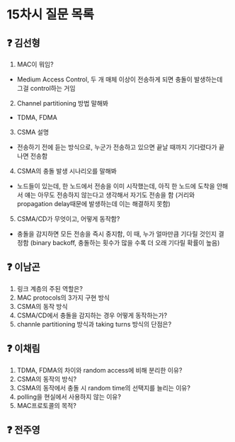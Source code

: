 # 15차시 질문 목록

## ❓ 김선형

1. MAC이 뭐임?
- Medium Access Control, 두 개 매체 이상이 전송하게 되면 충돌이 발생하는데 그걸 control하는 거임
2. Channel partitioning 방법 말해봐
- TDMA, FDMA
3. CSMA 설명
- 전송하기 전에 듣는 방식으로, 누군가 전송하고 있으면 끝날 때까지 기다렸다가 끝나면 전송함
4. CSMA의 충돌 발생 시나리오를 말해봐
- 노드들이 있는데, 한 노드에서 전송을 이미 시작했는데, 아직 한 노드에 도착을 안해서 얘는 아무도 전송하지 않는다고 생각해서 자기도 전송을 함 (거리와 propagation delay때문에 발생하는데 이는 해결하지 못함)
5. CSMA/CD가 무엇이고, 어떻게 동작함?
- 충돌을 감지하면 모든 전송을 즉시 중지함, 이 때, 누가 얼마만큼 기다릴 것인지 결정함 (binary backoff, 충돌하는 횟수가 많을 수록 더 오래 기다릴 확률이 높음)
## ❓ 이남곤

1. 링크 계층의 주된 역할은?
2. MAC protocols의 3가지 구현 방식
3. CSMA의 동작 방식
4. CSMA/CD에서 충돌을 감지하는 경우 어떻게 동작하는가?
5. channle partitioning 방식과 taking turns 방식의 단점은?

## ❓ 이채림
1. TDMA, FDMA의 차이와 random access에 비해 분리한 이유?
2. CSMA의 동작의 방식?
3. CSMA의 동작에서 충돌 시 random time의 선택지를 늘리는 이유?
4. polling을 현실에서 사용하지 않는 이유?
5. MAC프로토콜의 목적?

## ❓ 전주영
